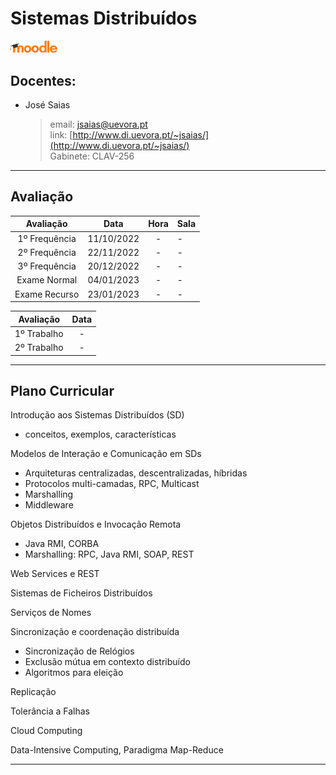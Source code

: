 
# Sistemas Distribuídos
[ <img width="75px" src="https://github.com/GBarradas/GBarradas/blob/main/img/moodle.png?raw=true">](https://www.moodle.uevora.pt/2223/course/view.php?id=494)
## Docentes:

- José Saias
  > email: [jsaias@uevora.pt](jsaias@uevora.pt)   
    link: [http://www.di.uevora.pt/~jsaias/](http://www.di.uevora.pt/~jsaias/)   
    Gabinete: CLAV-256

---

## Avaliação  

|  Avaliação  |Data      |Hora |Sala|  
|:-----------:|:--------:|:---:|----|  
|1º Frequência|11/10/2022|-|-|  
|2º Frequência|22/11/2022|-|-|  
|3º Frequência|20/12/2022|-|-|  
|Exame Normal |04/01/2023|-|-|  
|Exame Recurso|23/01/2023|-|-|  
  
|Avaliação  |Data |
|:---------:|:---:|
|1º Trabalho|-|  
|2º Trabalho|-|  

--- 
## Plano Curricular
Introdução aos Sistemas Distribuídos (SD)
- conceitos, exemplos, características

Modelos de Interação e Comunicação em SDs
- Arquiteturas centralizadas, descentralizadas, híbridas
- Protocolos multi-camadas, RPC, Multicast
- Marshalling
- Middleware

Objetos Distribuídos e Invocação Remota
- Java RMI, CORBA
- Marshalling: RPC, Java RMI, SOAP, REST

Web Services e REST

Sistemas de Ficheiros Distribuídos

Serviços de Nomes

Sincronização e coordenação distribuída
- Sincronização de Relógios
- Exclusão mútua em contexto distribuído
- Algoritmos para eleição

Replicação

Tolerância a Falhas

Cloud Computing

Data-Intensive Computing, Paradigma Map-Reduce

---  

 <style>
     .red{
         color: red;
     }
    .markdown-body blockquote {
        background:rgb(140 143 147 / 17%);
        padding: 0 1em;
        padding: 0 1em;
        color: #000000;
        border-left: 0.25em solid #007fff;
    }   
 </style>
 <head>


